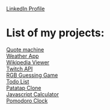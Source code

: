 <a href="https://www.linkedin.com/in/ermin-avdic/">LinkedIn Profile</a><br>

<h1>List of my projects:</h1>
<a href="https://ermin-avdic.github.io/Quota/">Quote machine</a><br>
<a href="http://local-weather-api.surge.sh">Weather App</a><br>
<a href="https://ermin-avdic.github.io/wikipedia-viewer/">Wikipedia Viewer</a><br>
<a href="http://twitch-api.surge.sh/">Twitch API</a><br>
<a href="https://ermin-avdic.github.io/Color-Game/">RGB Guessing Game</a><br>
<a href="https://ermin-avdic.github.io/TodoList/">Todo List</a><br>
<a href="https://ermin-avdic.github.io/PatatapClone/">Patatap Clone</a><br>
<a href="https://ermin-avdic.github.io/Javascript%20Calculator/">Javascript Calculator</a><br>
<a href="https://ermin-avdic.github.io/Pomodoro%20Clock/">Pomodoro Clock</a>

